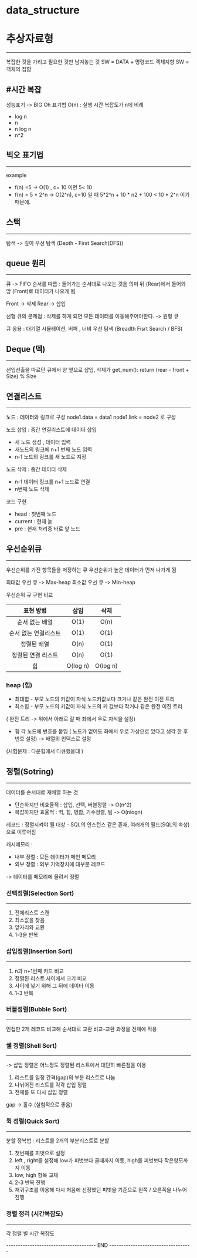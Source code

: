 # data_structure

# 추상자료형
---
복잡한 것을 가리고 필요한 것만 남겨놓는 것
SW = DATA + 명령코드
객체지향 SW = 객체의 집합



#시간 복잡
---
성능표기 -> BIG Oh 표기법
O(n) : 실행 시간 복잡도가 n에 비례

* log n
* n
* n log n
* n^2

## 빅오 표기법
---
example

* f(n) =5 -> O(1) , c= 10 이면 5< 10
* f(n) = 5 * 2^n -> O(2^n), c=10 일 때 5*2^n + 10 * n2 + 100 < 10 * 2^n 이기 때문에.

## 스택
---
탐색 -> 깊이 우선 탐색 (Depth - First Search(DFS))


## queue 원리
---
큐 -> FIFO 순서를 따름 : 들어가는 순서대로 나오는 것을 의미
뒤 (Rear)에서 들어와 앞 (Front)로 데이터가 나오게 됨

Front -> 삭제
Rear -> 삽입

선형 큐의 문제점 : 삭제를 하게 되면 모든 데이터를 이동해주어야한다. -> 원형 큐


큐 응용 : 대기열 시뮬레이션, 버퍼 , 너비 우선 탐색 (Breadth Fisrt Search / BFS)

## Deque (덱)
---
선입선출을 따르던 큐에서 양 옆으로 삽입, 삭제가
  get_num():
  return (rear - front + Size) % Size


## 연결리스트
---
노드 : 데이터와 링크로 구성
node1.data = data1
node1.link = node2 로 구성

노드 삽입 : 중간 연결리스트에 데이터 삽입
* 새 노드 생성 , 데이터 입력
* 새노드의 링크에 n+1 번째 노드 입력
* n-1 노드의  링크를 새 노드로 지정

노드 삭제 : 중간 데이터 삭제
* n-1 데이터 링크를 n+1 노드로 연결
* n번째 노드 삭제

코드 구현
* head : 첫번째 노드
* current : 현재 녿
* pre : 현재 처리중 바로 앞 노드

## 우선순위큐
---
우선순위를 가진 항목들을 저장하는 큐
우선순위가 높은 데이터가 먼저 나가게 됨

최대값 우선 큐 -> Max-heap
최소값 우선 큐 -> Min-heap

우선순위 큐 구현 비교


|표현 방법|삽입|삭제|
|:---:|:---:|:---:|
|순서 없는 배열|O(1)|O(n)|
|순서 없는 연결리스트|O(1)|O(1)|
|정렬된 배열|O(n)|O(1)|
|정렬된 연결 리스트|O(n)|O(1)|
|힙|O(log n)|O(log n)|

### heap (힙)
* 최대힙 - 부모 노드의 키값이 자식 노드키값보다 크거나 같은 완전 이진 트리
* 최소힙 - 부모 노드의 키값이 자식 노드의 키 값보다 작거나 같은 완전 이진 트리

( 완전 트리 -> 위에서 아래로 갈 때 좌에서 우로 자식을 설정)

* 힙 각 노드에 번호를 붙임 ( 노드가 없어도 좌에서 우로 가상으로 있다고 생각 한 후 번호 설정) -> 배열의 인덱스로 설정

(시험문제 : 다운힙에서 디큐했을대 )



## 정렬(Sotring)
---
데이터를 순서대로 재배열 하는 것

* 단순하지만 비효율적 : 삽입, 선택, 버블정렬 -> O(n^2)
* 복잡하지만 효율적 : 퀵, 힙, 병합, 기수정렬, 팀 -> O(nlogn)

레코드 : 정렬시켜야 될 대상 - SQL의 인스턴스 같은 존재, 여러개의 필드(SQL의 속성) 으로 이루어짐

캐시메모리 :

* 내부 정렬 : 모든 데이터가 메인 메모리
* 외부 정렬 : 외부 기억장치에 대부분 레코드

-> 데이터를 메모리에 올려서 정렬

### 선택정렬(Selection Sort)
---
1. 전체리스트 스캔
2. 최소값을 찾음
3. 앞자리와 교환
4. 1-3을 반복

### 삽입정렬(Insertion Sort)
---
1. n과 n+1번째 카드 비교
2. 정렬된 리스트 사이에서 크기 비교
3. 사이에 넣기 위해 그 뒤에 데이터 이동
4. 1-3 반복

### 버블정렬(Bubble Sort)
---
인접한 2개 레코드 비교해 순서대로 교환
비교-교환 과정을 전체에 적용

### 쉘 정렬(Shell Sort)
---
-> 삽입 정렬은 어느정도 정렬된 리스트에서 대단히 빠른점을 이용
1. 리스트를 일정 간격(gap)의 부분 리스트로 나눔
2. 나뉘어진 리스트를 각각 삽입 정렬
3. 전체를 또 다시 삽입 정렬

gap -> 홀수 (실험적으로 좋음)

### 퀵 정렬(Quick Sort)
---
분할 정복법 : 리스트를 2개의 부분리스트로 분할

1. 첫번쨰를 피벗으로 설정
2. left , right를 설정해 low가 피벗보다 클때까지 이동, high를 피벗보다 작은항모까지 이동
3. low, high 항목 교체
4. 2-3 반복 진행
5. 재귀구조를 이용해 다시 처음에 선정했던 피벗을 기준으로 왼쪽 / 오른쪽을 나누어 진행

### 정렬 정리 (시간복잡도)
---
각 정렬 별 시간 복잡도




-------------------------------------- END -----------------------------------
